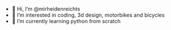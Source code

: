 - 👋 Hi, I’m @mirheidenreichts
- 👀 I’m interested in coding, 3d design, motorbikes and bicycles
- 🌱 I’m currently learning python from scratch 


<!---
mirheidenreichts/mirheidenreichts is a ✨ special ✨ repository because its `README.md` (this file) appears on your GitHub profile.
You can click the Preview link to take a look at your changes.
--->
